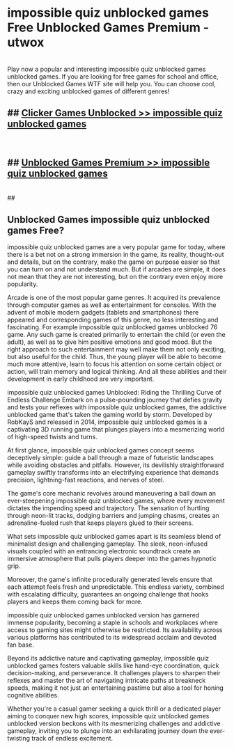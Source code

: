 # impossible quiz unblocked games  Free Unblocked Games Premium - utwox <br>
<br>
Play now a popular and interesting impossible quiz unblocked games unblocked games. If you are looking for free games for school and office, then our Unblocked Games WTF site will help you. You can choose cool, crazy and exciting unblocked games of different genres!


## ##  [Clicker Games Unblocked >> impossible quiz unblocked games](http://freeplayer.one?title=impossible_quiz_unblocked_games&ref=UGames)
  <br>

##  ## [Unblocked Games Premium >> impossible quiz unblocked games](http://freeplayer.one?title=impossible_quiz_unblocked_games&ref=UGames)
  <br>
  ##



## Unblocked Games impossible quiz unblocked games Free?

impossible quiz unblocked games are a very popular game for today, where there is a bet not on a strong immersion in the game, its reality, thought-out and details, but on the contrary, make the game on purpose easier so that you can turn on and not understand much. But if arcades are simple, it does not mean that they are not interesting, but on the contrary even enjoy more popularity.

Arcade is one of the most popular game genres. It acquired its prevalence through computer games as well as entertainment for consoles. With the advent of mobile modern gadgets (tablets and smartphones) there appeared and corresponding games of this genre, no less interesting and fascinating. For example impossible quiz unblocked games unblocked 76 game. Any such game is created primarily to entertain the child (or even the adult), as well as to give him positive emotions and good mood. But the right approach to such entertainment may well make them not only exciting, but also useful for the child. Thus, the young player will be able to become much more attentive, learn to focus his attention on some certain object or action, will train memory and logical thinking. And all these abilities and their development in early childhood are very important.

impossible quiz unblocked games Unblocked: Riding the Thrilling Curve of Endless Challenge
Embark on a pulse-pounding journey that defies gravity and tests your reflexes with impossible quiz unblocked games, the addictive unblocked game that's taken the gaming world by storm. Developed by RobKayS and released in 2014, impossible quiz unblocked games is a captivating 3D running game that plunges players into a mesmerizing world of high-speed twists and turns.

At first glance, impossible quiz unblocked games concept seems deceptively simple: guide a ball through a maze of futuristic landscapes while avoiding obstacles and pitfalls. However, its devilishly straightforward gameplay swiftly transforms into an electrifying experience that demands precision, lightning-fast reactions, and nerves of steel.

The game's core mechanic revolves around maneuvering a ball down an ever-steepening impossible quiz unblocked games, where every movement dictates the impending speed and trajectory. The sensation of hurtling through neon-lit tracks, dodging barriers and jumping chasms, creates an adrenaline-fueled rush that keeps players glued to their screens.

What sets impossible quiz unblocked games apart is its seamless blend of minimalist design and challenging gameplay. The sleek, neon-infused visuals coupled with an entrancing electronic soundtrack create an immersive atmosphere that pulls players deeper into the games hypnotic grip.

Moreover, the game's infinite procedurally generated levels ensure that each attempt feels fresh and unpredictable. This endless variety, combined with escalating difficulty, guarantees an ongoing challenge that hooks players and keeps them coming back for more.

impossible quiz unblocked games unblocked version has garnered immense popularity, becoming a staple in schools and workplaces where access to gaming sites might otherwise be restricted. Its availability across various platforms has contributed to its widespread acclaim and devoted fan base.

Beyond its addictive nature and captivating gameplay, impossible quiz unblocked games fosters valuable skills like hand-eye coordination, quick decision-making, and perseverance. It challenges players to sharpen their reflexes and master the art of navigating intricate paths at breakneck speeds, making it not just an entertaining pastime but also a tool for honing cognitive abilities.

Whether you're a casual gamer seeking a quick thrill or a dedicated player aiming to conquer new high scores, impossible quiz unblocked games unblocked version beckons with its mesmerizing challenges and addictive gameplay, inviting you to plunge into an exhilarating journey down the ever-twisting track of endless excitement.